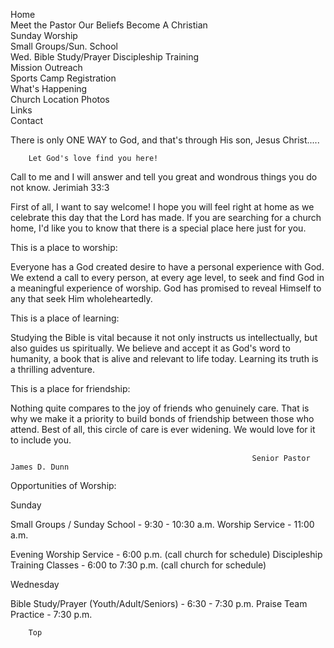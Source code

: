 
					
	
	


Home	
Meet the Pastor	
Our Beliefs	
Become A Christian	
Sunday Worship	
Small Groups/Sun. School	
Wed. Bible Study/Prayer	
Discipleship Training	
Mission Outreach	
Sports Camp Registration	
What's Happening	
Church Location	
Photos	
Links	
Contact	
	
There is only ONE WAY to God, and that's through His son, Jesus Christ.....

        Let God's love find you here!

Call to me and I will answer and tell you great and wondrous things you do not know.  Jerimiah 33:3

First of all, I want to say welcome!  I hope you will feel right at home as we celebrate this day that the Lord has made.  If you are searching for a church home, I'd like you to know that there is a special place here just for you.

This is a place to worship:

Everyone has a God created desire to have a personal experience with God.  We extend a call to every person, at every age level, to seek and find God in a meaningful experience of worship.  God has promised to reveal Himself to any that seek Him wholeheartedly.

This is a place of learning:

Studying the Bible is vital because it not only instructs us intellectually, but also guides us spiritually.  We believe and accept it as God's word to humanity, a book that is alive and relevant to life today.  Learning its truth is a thrilling adventure.

This is a place for friendship:

Nothing quite compares to the joy of friends who genuinely care.  That is why we make it a priority to build bonds of friendship between those who attend.  Best of all, this circle of care is ever widening.  We would love for it to include you.

                                                          Senior Pastor James D. Dunn

Opportunities of Worship:

Sunday

Small Groups / Sunday School -  9:30  - 10:30 a.m.
Worship Service -  11:00 a.m.


Evening Worship Service - 6:00 p.m.  (call church for schedule)
Discipleship Training Classes  -  6:00 to 7:30 p.m.  (call church for schedule)


Wednesday

Bible Study/Prayer (Youth/Adult/Seniors)  - 6:30 - 7:30 p.m.
Praise Team Practice  -  7:30 p.m.


	
 
		Top	
